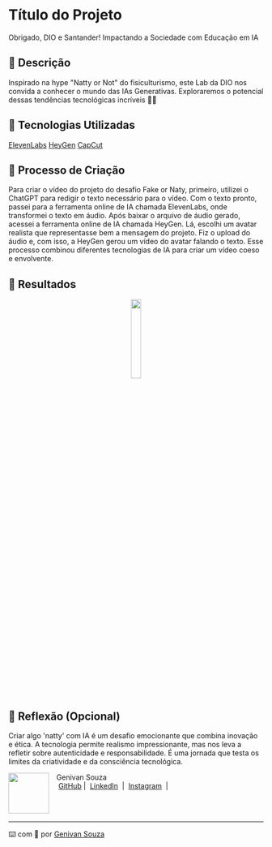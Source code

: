 # Título do Projeto 
Obrigado, DIO e Santander! Impactando a Sociedade com Educação em IA

## 📒 Descrição
Inspirado na hype "Natty or Not" do fisiculturismo, este Lab da DIO nos convida a conhecer o mundo das IAs Generativas. Exploraremos o potencial dessas tendências tecnológicas incríveis 💪🤓

## 🤖 Tecnologias Utilizadas
[ElevenLabs](https://elevenlabs.io/)
[HeyGen](https://www.heygen.com/)
[CapCut](https://www.capcut.com/pt-br/)

## 🧐 Processo de Criação
Para criar o vídeo do projeto do desafio Fake or Naty, primeiro, utilizei o ChatGPT para redigir o texto necessário para o vídeo. Com o texto pronto, passei para a ferramenta online de IA chamada ElevenLabs, onde transformei o texto em áudio. Após baixar o arquivo de áudio gerado, acessei a ferramenta online de IA chamada HeyGen. Lá, escolhi um avatar realista que representasse bem a mensagem do projeto. Fiz o upload do áudio e, com isso, a HeyGen gerou um vídeo do avatar falando o texto. Esse processo combinou diferentes tecnologias de IA para criar um vídeo coeso e envolvente.

## 🚀 Resultados
<p align="center">
  <a href="https://www.youtube.com/watch?v=Mu42FgJquA4" title="Preview do Conteúdo">
  <img src=".github/exemplos/thumbnail.png" width="20%">
  </a>
<p>

## 💭 Reflexão (Opcional)
Criar algo 'natty' com IA é um desafio emocionante que combina inovação e ética. A tecnologia permite realismo impressionante, mas nos leva a refletir sobre autenticidade e responsabilidade. É uma jornada que testa os limites da criatividade e da consciência tecnológica.


<p>
    <img 
      align=left 
      margin=10 
      width=80 
      src="https://avatars.githubusercontent.com/u/22550201?v=4"
    />
    <p>&nbsp&nbsp&nbspGenivan Souza<br>
    &nbsp&nbsp&nbsp
    <a href="https://github.com/genivanss">
    GitHub</a>&nbsp;|&nbsp;
    <a href="https://www.linkedin.com/in/genivanss">LinkedIn</a>
&nbsp;|&nbsp;
    <a href="https://www.instagram.com/genivanss/">
    Instagram</a>
&nbsp;|&nbsp;</p>
</p>
<br/><br/>
<p>

---

⌨️ com 💜 por [Genivan Souza](https://github.com/genivanss)
